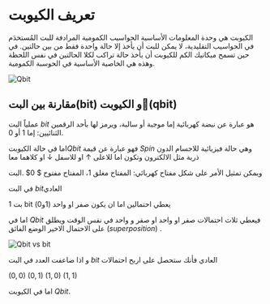 # تعريف الكيوبت 
الكيوبت هي وحدة المعلومات الأساسية الحواسيب الكمومية المرادفة للبت المُستخدَم في الحواسيب التقليدية، لا يمكن للبت أن يأخذ إلا حالة واحدة فقط من بين حالتين. في حين تسمح ميكانيك الكم للكيوبت أن يأخذ حالة تراكب لكلا الحالتين في نفس اللحظة وهذه هي الخاصية الأساسية في الحوسبة الكمومية.



 ![Qbit ](~/images/QBit.png)




## مقارنة بين البت(bit) و الكيوبت(َqbit)

عملياً البت $bit$ هو عبارة عن نبضة كهربائية إما موجبة أو سالبة، ويرمز لها بأحد الرقمين الثنائيين: إما $1$ أو $0$.

اما في حالة الكيوبت$Qbit$ فهو عبارة عن قيمة $Spin$ وهي حالة فيزيائية للاجسام الدون ذرية مثل الالكترون وتكون اما للاعلى $↑$ او للاسفل $↓$ او كلاهما معا 

ويمكن تمثيل الأمر على شكل مفتاح كهربائي: المفتاح مغلق $1$، المفتاح مفتوح $ 0$ .البت 


في البت $bit$العادي 

1 بت bit يعطي احتمالين اما ان يكون صفر او واحد (1و0)

اما في $Qbit$ فيعطي ثلاث احتمالات صفر او واحد او صفر و واحد في نفس الوقت ويطلق على الاحتمال الاخير الوضع الفائق $(superposition)$ .

 ![Qbit vs bit ](~/images/bit_vs_Qbit.jpeg)


و اذا ضاعفت العدد في البت $bit$ العادي فأنك ستحصل على اربح احتمالات 

$(0,0)$
$(0,1)$
$(1,0)$
$(1,1)$

اما في الكيوبت $Qbit$.

<!-- مش متاكد  -->
<!-- 
$(0,0)$
$(0,1)$
$(0,1 and 0)$
$(1 and 0,0)$
$(1,0)$
$(1,1)$
$(1,1 and 0)$
$(1 and 0,1)$ -->



<!-- يجب اضاففة محتوى اكثر  -->







